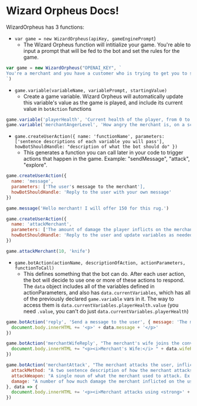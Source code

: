 # Wizard Orpheus Docs!

WizardOrpheus has 3 functions:

- `var game = new WizardOrpheus(apiKey, gameEnginePrompt`)
  - The Wizard Orpheus function will intitialize your game. You're able to input a prompt that will be fed to the bot and set the rules for the game. 

```js
var game = new WizardOrpheus("OPENAI_KEY", `
You're a merchant and you have a customer who is trying to get you to sell your rug for only $100. You need to sell it for $200
`)
```

- `game.variable(variableName, variablePrompt, startingValue)`
  - Create a game variable. Wizard Orpheus will automatically update this variable's value as the game is played, and include its current value in `botAction` functions

```js
game.variable('playerHealth', 'Current health of the player, from 0 to 100. Every time something happens where they get hurt (which happens often), this should decrease. They die at 0.', 100)
game.variable('merchantAngerLevel', 'How angry the merchant is, on a scale from 0 to 50. He is very tempermental.', 0)
```

- `game.createUserAction({ name: 'functionName', parameters: ['sentence descriptions of each variable you will pass'], howBotShouldHandle: "description of what the bot should do" })`
  - This generates a function you can call later in your code to trigger actions that happen in the game. Example: "sendMessage", "attack", "explore".

```js
game.createUserAction({
  name: 'message',
  parameters: ['The user's message to the merchant'],
  howBotShouldHandle: 'Reply to the user with your own message'
})

game.message('Hello merchant! I will offer 150 for this rug.')

game.createUserAction({
  name: 'attackMerchant',
  parameters: ['The amount of damage the player inflicts on the merchant', 'What the user did to attack'],
  howBotShouldHandle: 'Reply to the user and update variables as needed.'
})

game.attackMerchant(10, 'knife')
```

- `game.botAction(actionName, descriptionOfAction, actionParameters, functionToCall)`
  - This defines something that the bot can do. After each user action, the bot will decide to use one or more of these actions to respond. The `data` object includes all of the variables defined in actionParameters, and also has `data.currentVariables`, which has all of the previously declared `game.variable` vars in it. The way to access them is `data.currentVariables.playerHealth.value` (you need `.value`, you can't do just `data.currentVariables.playerHealth`)

```js
game.botAction('reply', 'Send a message to the user', { message: 'The message to display on the screen' }, data => {
  document.body.innerHTML += '<p>' + data.message + '</p>'
})

game.botAction('merchantWifeReply', "The merchant's wife joins the conversation, replies to the user, and calls the merchant an idiot.", { wifeReply: "The wife's reply to the user" }, data => {
  document.body.innerHTML += "<p><i>Merchant's Wife:</i> " + data.wifeReply + "</p>"
})

game.botAction('merchantAttack', "The merchant attacks the user, inflicting damage", {
  attackMethod: "A two sentence description of how the merchant attacks the user.",
  attackWeapon: "A single noun of what the merchant used to attack. Ex. 'candlestick'",
  damage: "A number of how much damage the merchant inflicted on the user"
}, data => {
  document.body.innerHTML += '<p><i>Merchant attacks using <strong>' + data.attackWeapon + '</strong> inflicting <strong>' + data.damage + '</strong></i> - ' + data.attackMethod + '</p>'
})
```